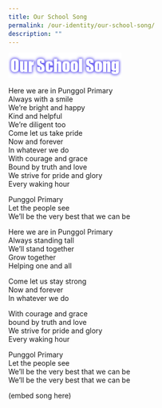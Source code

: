 ```yaml
---
title: Our School Song
permalink: /our-identity/our-school-song/
description: ""
---
```

<img src="/images/sch%20song.png" 
     style="width:45%">

Here we are in Punggol Primary   
Always with a smile  
We’re bright and happy  
Kind and helpful  
We’re diligent too   
Come let us take pride   
Now and forever   
In whatever we do   
With courage and grace   
Bound by truth and love   
We strive for pride and glory   
Every waking hour   

Punggol Primary   
Let the people see   
We’ll be the very best that we can be   

Here we are in Punggol Primary   
Always standing tall   
We’ll stand together   
Grow together   
Helping one and all   

Come let us stay strong   
Now and forever   
In whatever we do   

With courage and grace   
bound by truth and love   
We strive for pride and glory   
Every waking hour   

Punggol Primary    
Let the people see   
We’ll be the very best that we can be   
We’ll be the very best that we can be


(embed song here)